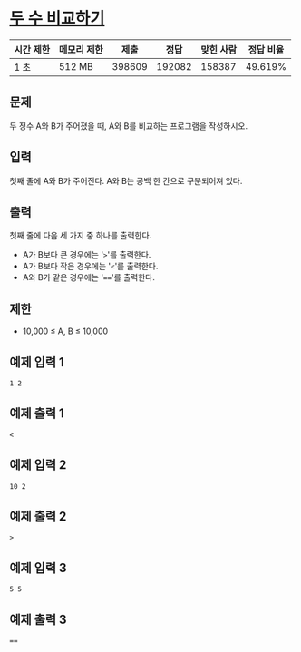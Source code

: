 # [두 수 비교하기](https://www.acmicpc.net/problem/1330)

| 시간 제한 | 메모리 제한 | 제출 | 정답 | 맞힌 사람 | 정답 비율 |
| --- | --- | --- | --- | --- | --- |
| 1 초 | 512 MB | 398609 | 192082 | 158387 | 49.619% |

## 문제

두 정수 A와 B가 주어졌을 때, A와 B를 비교하는 프로그램을 작성하시오.

## 입력

첫째 줄에 A와 B가 주어진다. A와 B는 공백 한 칸으로 구분되어져 있다.

## 출력

첫째 줄에 다음 세 가지 중 하나를 출력한다.

- A가 B보다 큰 경우에는 '`>`'를 출력한다.
- A가 B보다 작은 경우에는 '`<`'를 출력한다.
- A와 B가 같은 경우에는 '`==`'를 출력한다.

## 제한

- 10,000 ≤ A, B ≤ 10,000

## 예제 입력 1

```
1 2

```

## 예제 출력 1

```
<

```

## 예제 입력 2

```
10 2

```

## 예제 출력 2

```
>

```

## 예제 입력 3

```
5 5

```

## 예제 출력 3

```
==
```
